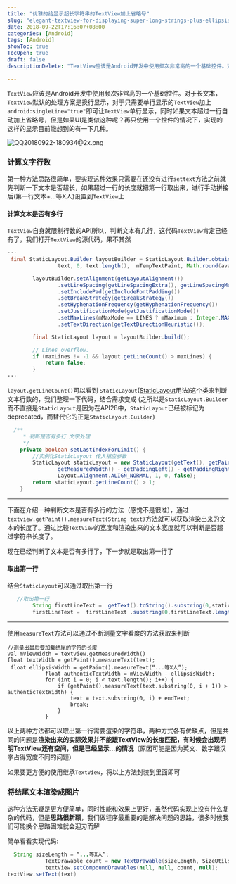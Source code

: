 ```yaml
---
title: "优雅的给显示超长字符串的TextView加上省略号"
slug: "elegant-textview-for-displaying-super-long-strings-plus-ellipsis"
date: 2018-09-22T17:16:07+08:00
categories: [Android]
tags: [Android]
showToc: true
TocOpen: true
draft: false
descriptionDelete: "TextView应该是Android开发中使用频次非常高的一个基础控件。对于长文本，TextView默认的处理方案是换行显示，对于只需要单行"

---
```

                
`TextView`应该是Android开发中使用频次非常高的一个基础控件。对于长文本，`TextView`默认的处理方案是换行显示，对于只需要单行显示的`TextView`加上`android:singleLine="true"`即可让`TextView`单行显示，同时如果文本超过一行自动加上省略号，但是如果UI是类似这种呢？再只使用一个控件的情况下，实现的这样的显示目前能想到的有一下几种。

![QQ20180922-180934@2x.png][2]

### 计算文字行数
第一种方法思路很简单，要实现这种效果只需要在还没有进行`settext`方法之前就先判断一下文本是否超长，如果超过一行的长度就把第一行取出来，进行手动拼接后(第一行文本+...等X人)设置到`TextView`上
#### 计算文本是否有多行
`TextView`自身就限制行数的API所以，判断文本有几行，这代码`TextView`肯定已经有了，我们打开`TextView`的源代码，果不其然

```java
···
 final StaticLayout.Builder layoutBuilder = StaticLayout.Builder.obtain(
                text, 0, text.length(),  mTempTextPaint, Math.round(availableSpace.right));

        layoutBuilder.setAlignment(getLayoutAlignment())
                .setLineSpacing(getLineSpacingExtra(), getLineSpacingMultiplier())
                .setIncludePad(getIncludeFontPadding())
                .setBreakStrategy(getBreakStrategy())
                .setHyphenationFrequency(getHyphenationFrequency())
                .setJustificationMode(getJustificationMode())
                .setMaxLines(mMaxMode == LINES ? mMaximum : Integer.MAX_VALUE)
                .setTextDirection(getTextDirectionHeuristic());

        final StaticLayout layout = layoutBuilder.build();

        // Lines overflow.
        if (maxLines != -1 && layout.getLineCount() > maxLines) {
            return false;
        }
···
```
`layout.getLineCount()`可以看到 `StaticLayout`([StaticLayout][1]用法)这个类来判断文本行数的，我们整理一下代码，结合需求变成
(之所以是`StaticLayout.Builder`而不直接是`StaticLayout`是因为在API28中，`StaticLayout`已经被标记为deprecated，而替代它的正是`StaticLayout.Builder`)  

```java
  /**
     * 判断是否有多行 文字处理
     */
    private boolean setLastIndexForLimit() {
        //实例化StaticLayout 传入相应参数
        StaticLayout staticLayout = new StaticLayout(getText(), getPaint(),
                getMeasuredWidth() - getPaddingLeft() - getPaddingRight(),
                Layout.Alignment.ALIGN_NORMAL, 1, 0, false);
        return staticLayout.getLineCount() > 1;
    }

```

---

下面在介绍一种判断文本是否有多行的方法（感觉不是很准），通过`textview.getPaint().measureText(String text)`方法就可以获取渲染出来的文本的长度了。通过比较`TextView`的宽度和渲染出来的文本宽度就可以判断是否超过字符串长度了。

现在已经判断了文本是否有多行了，下一步就是取出第一行了

#### 取出第一行
结合`StaticLayout`可以通过取出第一行
```java
   //取出第一行
        String firstLineText =  getText().toString().substring(0,staticLayout.getLineEnd(0));
        firstLineText =  firstLineText .substring(0,firstLineText.length() - endText.length());
```
---

使用`measureText`方法可以通过不断测量文字看度的方法获取来判断
```
//测量出最后要加载结尾的字符的长度
val mViewWidth = textview.getMeasuredWidth()
float textWidth = getPaint().measureText(text);
 float ellipsisWidth = getPaint().measureText(“...等X人”);
            float authenticTextWidth = mViewWidth - ellipsisWidth;
            for (int i = 0; i < text.length(); i++) {
                if (getPaint().measureText(text.substring(0, i + 1)) > authenticTextWidth) {
                    text = text.substring(0, i) + endText;
                    break;
                }
            }
```

以上两种方法都可以取出第一行需要渲染的字符串，两种方式各有优缺点，但是共同的问题是**渲染出来的实际效果并不能跟TextView的长度匹配，有时候会出现明明TextView还有空间，但是已经显示...的情况**（原因可能是因为英文、数字跟汉字占得宽度不同的问题）

如果要更方便的使用继承`TextView`，将以上方法封装到里面即可

### 将结尾文本渲染成图片

这种方法无疑是更方便简单，同时性能和效果上更好，虽然代码实现上没有什么复杂的代码，但是**思路很新颖**，我们做程序最重要的是解决问题的思路，很多时候我们可能换个思路困难就会迎刃而解

简单看看实现代码:
```java
  String sizeLength = “...等X人”;
            TextDrawable count = new TextDrawable(sizeLength, SizeUtils.sp2px(16), context.getResources().getColor(R.color.title), Color.TRANSPARENT, 0, 0);
            textView.setCompoundDrawables(null, null, count, null);
textView.setText(text)

```


  [1]: https://developer.android.com/reference/android/text/StaticLayout
  [2]: https://static.apkdv.com/blog/qiniu/1646804609479QQ20180922-180934@2x.png